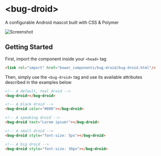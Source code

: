 &lt;bug-droid&gt;
================

A configurable Android mascot built with CSS & Polymer

![Screenshot](http://androguide.github.io/bug-droid/demo/img/bug-droid.png)

## Getting Started

First, import the component inside your `<head>` tag
```html
<link rel="import" href="bower_components/bug-droid/bug-droid.html"/>
```

Then, simply use the `<bug-droid>` tag and use its available attributes described in the examples below
```html
<!-- A default, teal droid -->
<bug-droid></bug-droid>

<!-- A black droid -->
<bug-droid color="#000"></bug-droid>

<!-- A speaking droid -->
<bug-droid text="Lorem ipsum!"></bug-droid>

<!-- A small droid -->
<bug-droid style="font-size: 5px"></bug-droid>

<!-- A big droid -->
<bug-droid style="font-size: 30px"></bug-droid>
```
